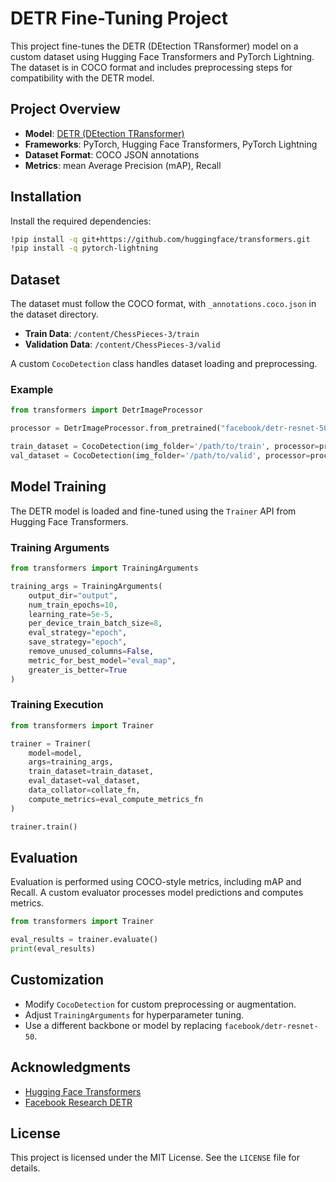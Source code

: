 # DETR Fine-Tuning Project

This project fine-tunes the DETR (DEtection TRansformer) model on a custom dataset using Hugging Face Transformers and PyTorch Lightning. The dataset is in COCO format and includes preprocessing steps for compatibility with the DETR model.

## Project Overview

- **Model**: [DETR (DEtection TRansformer)](https://github.com/facebookresearch/detr)
- **Frameworks**: PyTorch, Hugging Face Transformers, PyTorch Lightning
- **Dataset Format**: COCO JSON annotations
- **Metrics**: mean Average Precision (mAP), Recall

## Installation

Install the required dependencies:

```bash
!pip install -q git+https://github.com/huggingface/transformers.git
!pip install -q pytorch-lightning
```

## Dataset

The dataset must follow the COCO format, with `_annotations.coco.json` in the dataset directory.

- **Train Data**: `/content/ChessPieces-3/train`
- **Validation Data**: `/content/ChessPieces-3/valid`

A custom `CocoDetection` class handles dataset loading and preprocessing.

### Example

```python
from transformers import DetrImageProcessor

processor = DetrImageProcessor.from_pretrained("facebook/detr-resnet-50")

train_dataset = CocoDetection(img_folder='/path/to/train', processor=processor)
val_dataset = CocoDetection(img_folder='/path/to/valid', processor=processor, train=False)
```

## Model Training

The DETR model is loaded and fine-tuned using the `Trainer` API from Hugging Face Transformers.

### Training Arguments

```python
from transformers import TrainingArguments

training_args = TrainingArguments(
    output_dir="output",
    num_train_epochs=10,
    learning_rate=5e-5,
    per_device_train_batch_size=8,
    eval_strategy="epoch",
    save_strategy="epoch",
    remove_unused_columns=False,
    metric_for_best_model="eval_map",
    greater_is_better=True
)
```

### Training Execution

```python
from transformers import Trainer

trainer = Trainer(
    model=model,
    args=training_args,
    train_dataset=train_dataset,
    eval_dataset=val_dataset,
    data_collator=collate_fn,
    compute_metrics=eval_compute_metrics_fn
)

trainer.train()
```

## Evaluation

Evaluation is performed using COCO-style metrics, including mAP and Recall. A custom evaluator processes model predictions and computes metrics.

```python
from transformers import Trainer

eval_results = trainer.evaluate()
print(eval_results)
```

## Customization

- Modify `CocoDetection` for custom preprocessing or augmentation.
- Adjust `TrainingArguments` for hyperparameter tuning.
- Use a different backbone or model by replacing `facebook/detr-resnet-50`.

## Acknowledgments

- [Hugging Face Transformers](https://huggingface.co/transformers/)
- [Facebook Research DETR](https://github.com/facebookresearch/detr)

## License

This project is licensed under the MIT License. See the `LICENSE` file for details.

